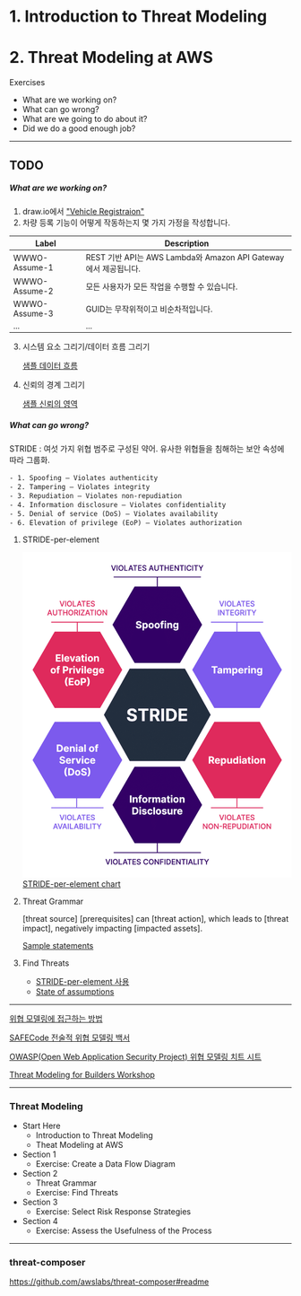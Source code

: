 # 1. Introduction to Threat Modeling
# 2. Threat Modeling at AWS

Exercises
  - What are we working on?
  - What can go wrong?
  - What are we going to do about it?
  - Did we do a good enough job?

--- 

## TODO

##### What are we working on?

1. draw.io에서 ["Vehicle Registraion"](./imgs/vehicle_registraion_module.png) 
2. 차량 등록 기능이 어떻게 작동하는지 몇 가지 가정을 작성합니다.

| Label         | Description                                                   |
|---------------|---------------------------------------------------------------|
|WWWO-Assume-1	| REST 기반 API는 AWS Lambda와 Amazon API Gateway에서 제공됩니다.   |
|WWWO-Assume-2  | 모든 사용자가 모든 작업을 수행할 수 있습니다.                       |
|WWWO-Assume-3  | GUID는 무작위적이고 비순차적입니다.                               |
| ...           | ...                                                           |

3. 시스템 요소 그리기/데이터 흐름 그리기

    [샘플 데이터 흐름](./imgs/system_data_flow_sample.png)

4. 신뢰의 경계 그리기

    [샘플 신뢰의 영역](./imgs/trust_zone_sample.png)

##### What can go wrong?

STRIDE : 여섯 가지 위협 범주로 구성된 약어. 유사한 위협들을 침해하는 보안 속성에 따라 그룹화.

    - 1. Spoofing — Violates authenticity
    - 2. Tampering — Violates integrity
    - 3. Repudiation — Violates non-repudiation
    - 4. Information disclosure — Violates confidentiality
    - 5. Denial of service (DoS) — Violates availability
    - 6. Elevation of privilege (EoP) — Violates authorization

1. STRIDE-per-element

    ![STRIDE](./imgs/STRIDE.png)
    [STRIDE-per-element chart](./imgs/STRIDE-per-element%20chart_NOPROCESS_.png)

2. Threat Grammar

    [threat source] [prerequisites] can [threat action], which leads to [threat impact], negatively impacting [impacted assets].

    [Sample statements](./static/threat_grammar_statements.xlsx)

3. Find Threats

    - [STRIDE-per-element 사용](./imgs/STRIDE-per-element%20chart_NOPROCESS_.png)
    - [State of assumptions](./static/sheet1-what_are_we_working_on.xlsx)
---

[위협 모델링에 접근하는 방법](https://aws.amazon.com/ko/blogs/security/how-to-approach-threat-modeling/)

[SAFECode 전술적 위협 모델링 백서](https://safecode.org/wp-content/uploads/2017/05/SAFECode_TM_Whitepaper.pdf)

[OWASP(Open Web Application Security Project) 위협 모델링 치트 시트](https://cheatsheetseries.owasp.org/cheatsheets/Threat_Modeling_Cheat_Sheet.html)

[Threat Modeling for Builders Workshop](https://explore.skillbuilder.aws/learn/course/external/view/elearning/13274/threat-modeling-the-right-way-for-builders-workshop)

---

### Threat Modeling

- Start Here
  - Introduction to Threat Modeling
  - Theat Modeling at AWS
- Section 1
  - Exercise: Create a Data Flow Diagram
- Section 2
  - Threat Grammar
  - Exercise: Find Threats
- Section 3
  - Exercise: Select Risk Response Strategies
- Section 4
  - Exercise: Assess the Usefulness of the Process


---

### threat-composer

https://github.com/awslabs/threat-composer#readme
